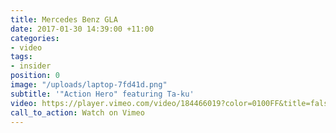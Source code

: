 ```yaml
---
title: Mercedes Benz GLA
date: 2017-01-30 14:39:00 +11:00
categories:
- video
tags:
- insider
position: 0
image: "/uploads/laptop-7fd41d.png"
subtitle: '"Action Hero" featuring Ta-ku'
video: https://player.vimeo.com/video/184466019?color=0100FF&title=false&portrait=false&byline=false&background=1
call_to_action: Watch on Vimeo
---
```


